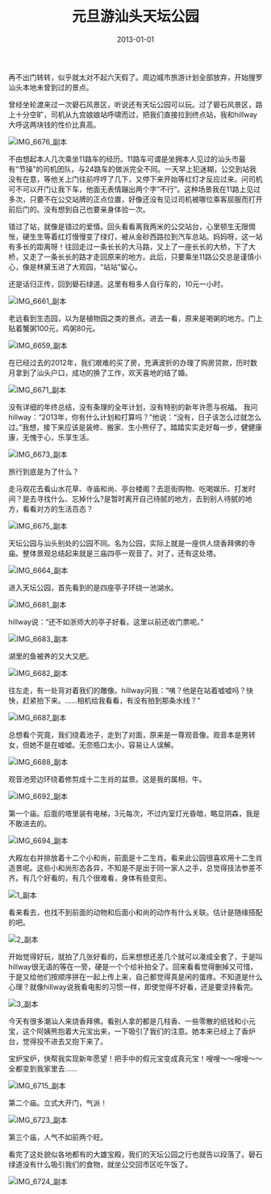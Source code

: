 ﻿---
title: "元旦游汕头天坛公园"
date: 2013-01-01
categories: 
  - "travels"
tags: 
  - "元旦"
  - "公园"
  - "汕头"
  - "礐石"
---

再不出门转转，似乎就太对不起六天假了。周边城市旅游计划全部放弃，开始搜罗汕头本地未曾到过的景点。

曾经坐轮渡来过一次礐石风景区，听说还有天坛公园可以玩。过了礐石风景区，路上十分空旷，司机从九宫娘娘站呼啸而过，把我们直接拉到终点站，我和hillway大呼这两块钱的性价比真高。

![IMG_6676_副本](/images/8335549177_1d1d8de98b_z.jpg)

不由想起本人几次乘坐11路车的经历。11路车可谓是坐拥本人见过的汕头市最有“节操”的司机团队，与24路车的做派完全不同。一天早上犯迷糊，公交到站我没有在意，等他关上门往前哼哼了几下，又停下来开始等红灯才反应过来。问司机可不可以开门让我下车，他面无表情蹦出两个字“不行”。这种场景我在11路上见过多次，只要不在公交站牌的正点位置，好像还没有见过司机被哪位乘客屈服而打开前后门的。没有想到自己也要亲身体验一次。

错过了站，就像是错过的爱情。回头看看离我两米的公交站台，心里顿生无限惆怅，硬生生等着红灯慢慢变了绿灯，被从金砂西路拉到汽车总站。妈妈呀，这一站有多长的距离呀！往回走过一条长长的大马路，又上了一座长长的大桥，下了大桥，又走了一条长长的路才走回原来的地方。此后，只要乘坐11路公交总是谨慎小心，像是林黛玉进了大观园，“站站”留心。

还是话归正传，回到礐石绿道。这里有租多人自行车的，10元一小时。

![IMG_6661_副本](/images/8336607514_dba063df65_z.jpg)

老远看到生态园，以为是植物园之类的景点。进去一看，原来是喝粥的地方。门上贴着蟹粥100元，鸡粥80元。

![IMG_6659_副本](/images/8335553155_15349bc6a8_z.jpg)

在已经过去的2012年，我们艰难的买了房，充满波折的办理了购房贷款，历时数月拿到了汕头户口，成功的换了工作，欢天喜地的结了婚。

![IMG_6671_副本](/images/8336606254_d806b6c031_z.jpg)

没有详细的年终总结，没有条理的全年计划，没有特别的新年许愿与祝福。 我问hillway：“2013年，你有什么计划和打算吗？”他说：“没有，日子该怎么过就怎么过。”我想，接下来应该是装修、搬家、生小熊仔了。踏踏实实走好每一步，健健康康，无愧于心，乐享生活。

![IMG_6673_副本](/images/8336605652_f83d33bdf5_z.jpg)

旅行到底是为了什么？

走马观花去看山水花草、寺庙和尚、亭台楼阁？去逛街购物、吃喝娱乐、打发时间？是去寻找什么、忘掉什么?是暂时离开自己待腻的地方，去到别人待腻的地方，看看对方的生活百态？

![IMG_6675_副本](/images/8336605002_25a01270af_z.jpg)

天坛公园与汕头别处的公园不同。名为公园，实际上就是一座供人烧香拜佛的寺庙。整体景观总结起来就是三庙四亭一观音了。对了，还有这处塔。

![IMG_6664_副本](/images/8336606838_4c43b53100_z.jpg)

进入天坛公园，首先看到的是四座亭子环绕一池湖水。

![IMG_6681_副本](/images/8336603704_3dbaab177d_z.jpg)

hillway说：“还不如浙师大的亭子好看。这里以前还收门票呢。”

![IMG_6683_副本](/images/8335546529_5a8f56412a_z.jpg)

湖里的鱼被养的又大又肥。

![IMG_6682_副本](/images/8335547665_d622907451_z.jpg)

往左走，有一处背对着我们的雕像。hillway问我：“咦？他是在站着嘘嘘吗？快快，赶紧拍下来。……相机给我看看，有没有拍到那条水线？”

![IMG_6687_副本](/images/8336617618_f816fca121_z.jpg)

总想看个究竟，我们绕着池子，走到了对面，原来是一尊观音像。观音本是男转女，但她不是在嘘嘘。无奈瓶口太小，容易让人误解。

![IMG_6688_副本](/images/8335613103_6c707796f3_z.jpg)

观音池旁边环绕着修剪成十二生肖的盆景。这是我的属相，牛。

![IMG_6692_副本](/images/8335542001_4134017aaf_z.jpg)

第一个庙。后面的塔里装有电梯，3元每次，不过内室灯光昏暗，略显阴森，我是不敢进去的。

![IMG_6694_副本](/images/8336617058_cf263375d6_z.jpg)

大殿左右并排放着十二个小和尚，前面是十二生肖。看来此公园很喜欢用十二生肖造景呢。这些小和尚形态各异，不知是不是出于同一家人之手，总觉得技法参差不齐。有几个好看的，有几个很难看，身体有些变形。

![1_副本](/images/8336590774_499eef4b20_z.jpg)

看来看去，也找不到前面的动物和后面小和尚的动作有什么关联。估计是随缘搭配的吧。

![2_副本](/images/8335534573_4288e9a4e8_z.jpg)

开始觉得好玩，就拍了几张好看的，后来想想还差几个就可以凑成全套了，于是叫hillway很无语的等在一旁，硬是一个个给补拍全了。回来看看觉得删掉又可惜，于是又给他们按顺序拼在一起上传上来，自己都觉得真是闲的蛋疼。不知道是什么心理？就像hillway说我看电影的习惯一样，即使觉得不好看，还是要坚持看完。

![3_副本](/images/8336588020_f8d7457c49_z.jpg)

今天有很多潮汕人来烧香拜佛。看别人拿的都是几柱香、一些零散的纸钱和小元宝，这个阿姨熊抱着大元宝出来，一下吸引了我们的注意。她本来已经上了香炉台，觉得投不进去又抱下来了。

宝炉宝炉，快帮我实现新年愿望！把手中的假元宝变成真元宝！嗖嗖～～嗖嗖～～全都变到我家里去……

![IMG_6715_副本](/images/8336616508_d2c2e07d4c_z.jpg)

第二个庙。立式大开门，气派！

![IMG_6723_副本](/images/8335540141_7949c41587_z.jpg)

第三个庙，人气不如前两个旺。

看完了这处貌似各地都有的大雄宝殿，我们的天坛公园之行也就告以段落了。礐石绿道没有什么吸引我们的食物，就坐公交回市区吃午饭了。

![IMG_6724_副本](/images/8336594230_c43cc8fd70_z.jpg)
